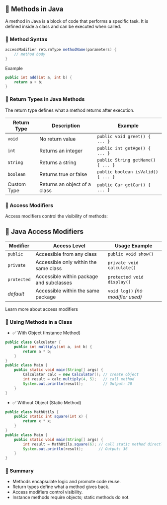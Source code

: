 ## 🧩 Methods in Java
A method in Java is a block of code that performs a specific task. It is defined inside a class and can be executed when called.

### 🔁 Method Syntax
```java
accessModifier returnType methodName(parameters) {
    // method body
}
```
Example
```java
public int add(int a, int b) {
    return a + b;
}
```
### 🎯 Return Types in Java Methods
The return type defines what a method returns after execution.

| Return Type  | Description                 | Example                          |
|--------------|-----------------------------|----------------------------------|
| `void`       | No return value             | `public void greet() { ... }`   |
| `int`        | Returns an integer          | `public int getAge() { ... }`   |
| `String`     | Returns a string            | `public String getName() { ... }` |
| `boolean`    | Returns true or false       | `public boolean isValid() { ... }` |
| Custom Type  | Returns an object of a class| `public Car getCar() { ... }`   |
### 🔐 Access Modifiers
Access modifiers control the visibility of methods:

## 🔐 Java Access Modifiers

| Modifier   | Access Level                          | Usage Example                     |
|------------|----------------------------------------|-----------------------------------|
| `public`   | Accessible from any class              | `public void show()`              |
| `private`  | Accessible only within the same class  | `private void calculate()`        |
| `protected`| Accessible within package and subclasses| `protected void display()`       |
| *default*  | Accessible within the same package     | `void log()` *(no modifier used)* |

Learn more about access modifiers

### 🧪 Using Methods in a Class
- ✅ With Object (Instance Method)
```java
public class Calculator {
    public int multiply(int a, int b) {
        return a * b;
    }
}
public class Main {
    public static void main(String[] args) {
        Calculator calc = new Calculator(); // create object
        int result = calc.multiply(4, 5);   // call method
        System.out.println(result);         // Output: 20
    }
}
```
- ✅ Without Object (Static Method)
```java
public class MathUtils {
    public static int square(int x) {
        return x * x;
    }
}
public class Main {
    public static void main(String[] args) {
        int result = MathUtils.square(6); // call static method directly
        System.out.println(result);       // Output: 36
    }
}
```
### 🧠 Summary
- Methods encapsulate logic and promote code reuse.
- Return types define what a method gives back.
- Access modifiers control visibility.
- Instance methods require objects; static methods do not.
